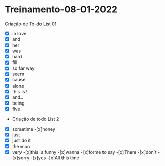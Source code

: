 # Treinamento-08-01-2022

Criação de To-do List 01
-[x] in love
-[x] and
-[x] her
-[x] was
-[x] hard
-[x] fill
-[x] so far way
-[x] seem
-[x] cause
-[x] alone
-[x] this is !
-[x] and..
-[x] being
-[x] five

- Criação de todo List 2
-[x] sometime
-[x]honey
-[x] just
-[x] just do it
-[x] the mon
-[x] very
-[x]this is funny
-[x]wanna
-[x]forme to say
-[x]There
-[x]don´t
-[x]sorry
-[x]yes
-[x]All this time
